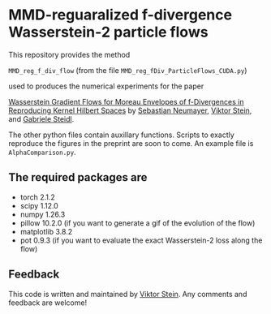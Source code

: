 MMD-reguaralized f-divergence Wasserstein-2 particle flows
=========================

This repository provides the method

`MMD_reg_f_div_flow` (from the file `MMD_reg_fDiv_ParticleFlows_CUDA.py`)

used to produces the numerical experiments for the paper

[Wasserstein Gradient Flows for Moreau Envelopes of f-Divergences in Reproducing Kernel Hilbert Spaces](https://arxiv.org/abs/2402.04613) by [Sebastian Neumayer](https://scholar.google.com/citations?user=NKL-mLgAAAAJ&hl=en&oi=ao), [Viktor Stein](https://viktorajstein.github.io/), and [Gabriele Steidl](https://page.math.tu-berlin.de/~steidl/).

The other python files contain auxillary functions.
Scripts to exactly reproduce the figures in the preprint are soon to come. An example file is `AlphaComparison.py`.

The required packages are
---------------------------
* torch 2.1.2
* scipy 1.12.0
* numpy 1.26.3
* pillow 10.2.0 (if you want to generate a gif of the evolution of the flow)
* matplotlib 3.8.2
* pot 0.9.3 (if you want to evaluate the exact Wasserstein-2 loss along the flow)


Feedback
---------------------------
This code is written and maintained by [Viktor Stein](mailto:stein@math.tu-berlin.de). Any comments and feedback are welcome!
